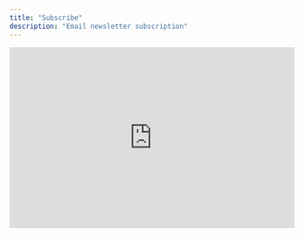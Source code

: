 ```yaml
---
title: "Subscribe"
description: "Email newsletter subscription"
---
```


<iframe src="https://cmulligan.substack.com/embed" width="100%" height="320" frameborder="0" scrolling="no"></iframe>
